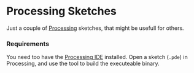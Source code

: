 # Processing Sketches
Just a couple of [Processing](https://processing.org/) sketches, that might be usefull for others.

### Requirements
You need too have the [Processing IDE](https://processing.org/download/) installed. Open a sketch (`.pde`) in Processing, and use the tool to build the executeable binary.
